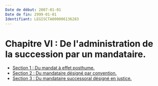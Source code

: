 ```yaml
---
Date de début: 2007-01-01
Date de fin: 2999-01-01
Identifiant: LEGISCTA000006136283
---
```


<h1>Chapitre VI : De l'administration de la succession par un mandataire.</h1>

- [Section 1 : Du mandat à effet posthume.](section_1/README.md)
- [Section 2 : Du mandataire désigné par convention.](section_2/README.md)
- [Section 3 : Du mandataire successoral désigné en justice.](section_3/README.md)

